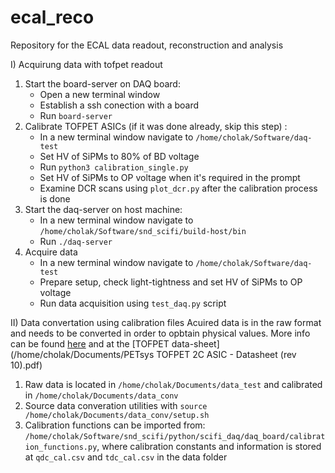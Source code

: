 # ecal_reco
Repository for the ECAL data readout, reconstruction and analysis


I)  Acquirung data with tofpet readout
  1. Start the board-server on DAQ board: 
     * Open a new terminal window
     * Establish a ssh conection with a board
     * Run ```board-server```
  2. Calibrate TOFPET ASICs (if it was done already, skip this step) :
     * In a new terminal window navigate to ```/home/cholak/Software/daq-test```
     * Set HV of SiPMs to 80% of BD voltage
     * Run ```python3 calibration_single.py```
     * Set HV of SiPMs to OP voltage when it's required in the prompt
     * Examine DCR scans using ```plot_dcr.py``` after the calibration process is done
  3. Start the daq-server on host machine: 
     * In a new terminal window navigate to ```/home/cholak/Software/snd_scifi/build-host/bin```
     * Run ```./daq-server ```
  4. Acquire data
     * In a new terminal window navigate to ```/home/cholak/Software/daq-test```
     * Prepare setup, check light-tightness and set HV of SiPMs to OP voltage
     * Run data acquisition using ```test_daq.py``` script

II) Data convertation using calibration files
Acuired data is in the raw format and needs to be converted in order to opbtain physical values. More info can be found [here](https://gitlab.cern.ch/snd-scifi/software/-/wikis/Raw-data-format) and at the [TOFPET data-sheet](/home/cholak/Documents/PETsys TOFPET 2C ASIC - Datasheet (rev 10).pdf)

  1. Raw data is located in ```/home/cholak/Documents/data_test``` and calibrated in ```/home/cholak/Documents/data_conv```
  2. Source data converation utilities with ```source /home/cholak/Documents/data_conv/setup.sh```
  3. Calibration functions can be imported from: ```/home/cholak/Software/snd_scifi/python/scifi_daq/daq_board/calibration_functions.py```, where calibration constants and information is stored at ```qdc_cal.csv``` and ```tdc_cal.csv``` in the data folder 
